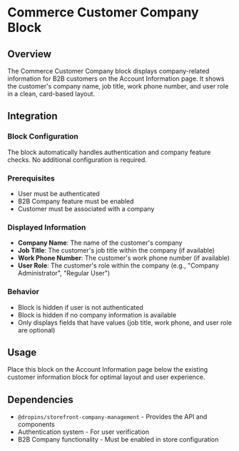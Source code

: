 <!-- ******************************************************************
 * ADOBE CONFIDENTIAL
 * __________________
 *
 *  Copyright 2025 Adobe
 *  All Rights Reserved.
 *
 * NOTICE:  All information contained herein is, and remains
 * the property of Adobe and its suppliers, if any. The intellectual
 * and technical concepts contained herein are proprietary to Adobe
 * and its suppliers and are protected by all applicable intellectual
 * property laws, including trade secret and copyright laws.
 * Dissemination of this information or reproduction of this material
 * is strictly forbidden unless prior written permission is obtained
 * from Adobe.
 ****************************************************************** -->
# Commerce Customer Company Block

## Overview

The Commerce Customer Company block displays company-related information for B2B customers on the Account Information page. It shows the customer's company name, job title, work phone number, and user role in a clean, card-based layout.

## Integration

### Block Configuration
The block automatically handles authentication and company feature checks. No additional configuration is required.

### Prerequisites
- User must be authenticated
- B2B Company feature must be enabled
- Customer must be associated with a company

### Displayed Information
- **Company Name**: The name of the customer's company
- **Job Title**: The customer's job title within the company (if available)
- **Work Phone Number**: The customer's work phone number (if available)
- **User Role**: The customer's role within the company (e.g., "Company Administrator", "Regular User")

### Behavior
- Block is hidden if user is not authenticated
- Block is hidden if no company information is available
- Only displays fields that have values (job title, work phone, and user role are optional)

## Usage

Place this block on the Account Information page below the existing customer information block for optimal layout and user experience.

## Dependencies

- `@dropins/storefront-company-management` - Provides the API and components
- Authentication system - For user verification
- B2B Company functionality - Must be enabled in store configuration
